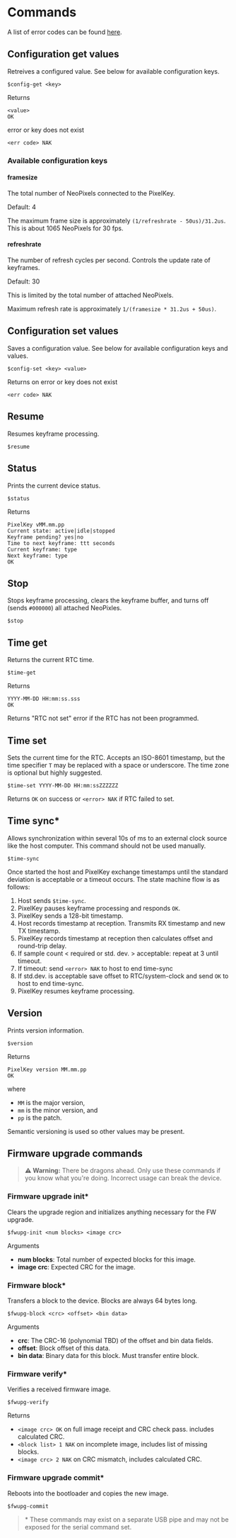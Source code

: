 # Commands

A list of error codes can be found [here](./error_codes.md).

## Configuration get values
Retreives a configured value. See below for available configuration keys.
```
$config-get <key>
```
Returns
```
<value>
OK
```
error or key does not exist
```
<err code> NAK
```

### Available configuration keys

#### **framesize**
The total number of NeoPixels connected to the PixelKey.

Default: 4

The maximum frame size is approximately `(1/refreshrate - 50us)/31.2us`. This is about 1065 NeoPixels for 30 fps.

#### **refreshrate**
The number of refresh cycles per second. Controls the update rate of keyframes.

Default: 30

This is limited by the total number of attached NeoPixels.

Maximum refresh rate is approximately `1/(framesize * 31.2us + 50us)`.



## Configuration set values
Saves a configuration value. See below for available configuration keys and values.
```
$config-set <key> <value>
```
Returns on error or key does not exist
```
<err code> NAK
```

## Resume
Resumes keyframe processing.
```
$resume
```

## Status
Prints the current device status.
```
$status
```
Returns
```
PixelKey vMM.mm.pp
Current state: active|idle|stopped
Keyframe pending? yes|no
Time to next keyframe: ttt seconds
Current keyframe: type
Next keyframe: type
OK
```

## Stop
Stops keyframe processing, clears the keyframe buffer, and turns off (sends `#000000`) all attached NeoPixles.
```
$stop
```

## Time get
Returns the current RTC time.
```
$time-get
```
Returns
```
YYYY-MM-DD HH:mm:ss.sss
OK
```
Returns "RTC not set" error if the RTC has not been programmed.

## Time set
Sets the current time for the RTC. Accepts an ISO-8601 timestamp, but the time specifier `T` may be replaced with a space or underscore. The time zone is optional but highly suggested.
```
$time-set YYYY-MM-DD HH:mm:ssZZZZZZ
```
Returns `OK` on success or `<error> NAK` if RTC failed to set.

## Time sync*
Allows synchronization within several 10s of ms to an external clock source like the host computer. This command should not be used manually.
```
$time-sync
```
Once started the host and PixelKey exchange timestamps until the standard deviation is acceptable or a timeout occurs. The state machine flow is as follows:

1. Host sends `$time-sync`.
2. PixelKey pauses keyframe processing and responds `OK`.
3. PixelKey sends a 128-bit timestamp.
4. Host records timestamp at reception. Transmits RX timestamp and new TX timestamp.
5. PixelKey records timestamp at reception then calculates offset and round-trip delay.
6. If sample count < required or std. dev. > acceptable: repeat at 3 until timeout.
7. If timeout: send `<error> NAK` to host to end time-sync
8. If std.dev. is acceptable save offset to RTC/system-clock and send `OK` to host to end time-sync.
9. PixelKey resumes keyframe processing.

## Version
Prints version information.
```
$version
```
Returns
```
PixelKey version MM.mm.pp
OK
```
where 
- `MM` is the major version,
- `mm` is the minor version, and
- `pp` is the patch.

Semantic versioning is used so other values may be present.

## Firmware upgrade commands
> **⚠️ Warning:**
> There be dragons ahead. Only use these commands if you know what you're doing. Incorrect usage can break the device.

### Firmware upgrade init*
Clears the upgrade region and initializes anything necessary for the FW upgrade.
```
$fwupg-init <num blocks> <image crc>
```
Arguments
- **num blocks**: Total number of expected blocks for this image.
- **image crc**: Expected CRC for the image.

### Firmware block*
Transfers a block to the device. Blocks are always 64 bytes long.
```
$fwupg-block <crc> <offset> <bin data>
```
Arguments
- **crc**: The CRC-16 (polynomial TBD) of the offset and bin data fields.
- **offset**: Block offset of this data.
- **bin data**: Binary data for this block. Must transfer entire block.

### Firmware verify*
Verifies a received firmware image.
```
$fwupg-verify
```

Returns
- `<image crc> OK` on full image receipt and CRC check pass. includes calculated CRC.
- `<block list> 1 NAK` on incomplete image, includes list of missing blocks.
- `<image crc> 2 NAK` on CRC mismatch, includes calculated CRC.

### Firmware upgrade commit*
Reboots into the bootloader and copies the new image.
```
$fwupg-commit
```

> \* These commands may exist on a separate USB pipe and may not be exposed for the serial command set.

